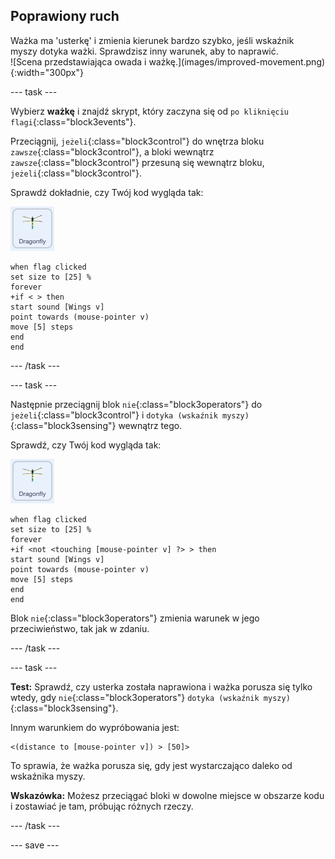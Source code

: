 ## Poprawiony ruch

<div style="display: flex; flex-wrap: wrap">
<div style="flex-basis: 200px; flex-grow: 1; margin-right: 15px;">
Ważka ma 'usterkę' i zmienia kierunek bardzo szybko, jeśli wskaźnik myszy dotyka ważki. Sprawdzisz inny warunek, aby to naprawić.
</div>
<div>
![Scena przedstawiająca owada i ważkę.](images/improved-movement.png){:width="300px"}
</div>
</div>

--- task ---

Wybierz **ważkę** i znajdź skrypt, który zaczyna się od `po kliknięciu flagi`{:class="block3events"}.

Przeciągnij, `jeżeli`{:class="block3control"} do wnętrza bloku `zawsze`{:class="block3control"}, a bloki wewnątrz `zawsze`{:class="block3control"} przesuną się wewnątrz bloku, `jeżeli`{:class="block3control"}.

Sprawdź dokładnie, czy Twój kod wygląda tak:

![](images/dragonfly-icon.png)

```blocks3
when flag clicked
set size to [25] %
forever
+if < > then
start sound [Wings v]
point towards (mouse-pointer v)
move [5] steps
end
end
```
--- /task ---

--- task ---

Następnie przeciągnij blok `nie`{:class="block3operators"} do `jeżeli`{:class="block3control"} i `dotyka (wskaźnik myszy)`{:class="block3sensing"} wewnątrz tego.

Sprawdź, czy Twój kod wygląda tak:

![](images/dragonfly-icon.png)

```blocks3
when flag clicked
set size to [25] %
forever
+if <not <touching [mouse-pointer v] ?> > then
start sound [Wings v]
point towards (mouse-pointer v)
move [5] steps
end
end
```

Blok `nie`{:class="block3operators"} zmienia warunek w jego przeciwieństwo, tak jak w zdaniu.

--- /task ---

--- task ---

**Test:** Sprawdź, czy usterka została naprawiona i ważka porusza się tylko wtedy, gdy `nie`{:class="block3operators"} `dotyka (wskaźnik myszy)`{:class="block3sensing"}.

Innym warunkiem do wypróbowania jest:

```blocks3
<(distance to [mouse-pointer v]) > [50]>
```

To sprawia, że ważka porusza się, gdy jest wystarczająco daleko od wskaźnika myszy.

**Wskazówka:** Możesz przeciągać bloki w dowolne miejsce w obszarze kodu i zostawiać je tam, próbując różnych rzeczy.

--- /task ---

--- save ---
